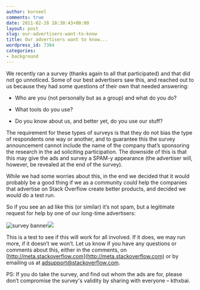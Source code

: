 ```yaml
---
author: korneel
comments: true
date: 2011-02-28 18:30:43+00:00
layout: post
slug: our-advertisers-want-to-know
title: Our advertisers want to know...
wordpress_id: 7384
categories:
- background
---
```


We recently ran a survey (thanks again to all that participated) and that did not go unnoticed. Some of our best advertisers saw this, and reached out to us because they had some questions of their own that needed answering:



	
  * Who are you (not personally but as a group) and what do you do?

	
  * What tools do you use?

	
  * Do you know about us, and better yet, do you use our stuff?


The requirement for these types of surveys is that they do not bias the type of respondents one way or another, and to guarantee this the survey announcement cannot include the name of the company that’s sponsoring the research in the ad soliciting participation. The downside of this is that this may give the ads and survey a SPAM-y appearance (the advertiser will, however, be revealed at the end of the survey).

While we had some worries about this, in the end we decided that it would probably be a good thing if we as a community could help the companies that advertise on Stack Overflow create better products, and decided we would do a test run.

So if you see an ad like this (or similar) it’s not spam, but a legitimate request for help by one of our long-time advertisers:

![survey banner](http://blog.stackoverflow.com/wp-content/uploads/220x250_.NET-development.jpg)![](http://engine.adzerk.net/v/0/3251_3653_20_0/v.gif)

This is a test to see if this will work for all involved. If it does, we may run more, if it doesn’t we won’t. Let us know if you have any questions or comments about this, either in the comments, on [http://meta.stackoverflow.com](http://meta.stackoverflow.com) or by emailing us at [adsupport@stackoverflow.com](mailto:adsupport@stackoverflow.com).

PS: If you do take the survey, and find out whom the ads are for, please don’t compromise the survey's validity by sharing with everyone – kthxbai.


